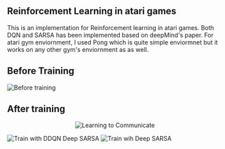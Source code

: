 ## Reinforcement Learning in atari games
This is an implementation for Reinforcement learning in atari games. Both DQN and SARSA has been implemented based on deepMind's paper. For atari gym enviornment, I used Pong which is quite simple enviormnet but it works on any other gym's enviornment as as well.

## Before Training
![Before training](https://user-images.githubusercontent.com/49214384/216965955-187c2743-c680-4907-9a95-bacb452f236c.gif)

## After training
<p align="center">
<img alt="Learning to Communicate" src="[http://blog.yannisassael.com/wp-content/uploads/2016/09/switch_vis_768.jpg](https://user-images.githubus                 ercontent.com/49214384/216966048-850135d2-4bbb-42f4-beed-118d490ac3f6.gif)" />
</p>

![Train with DDQN]()
Deep SARSA
![Train wih Deep SARSA](https://user-images.githubusercontent.com/49214384/216966067-48b3fa63-41e2-4ee7-b100-675c6fd2fe49.gif)
